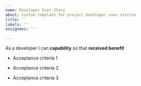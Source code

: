 ```yaml
---
name: Developer User Story
about: Custom template for project developer user stories
title: ''
labels: ''
assignees: ''

---
```


As a developer I can **capability** so that **received benefit**

- Acceptance criteria 1

- Acceptance criteria 2

- Acceptance criteria 3
